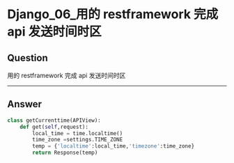 # Django_06_用的 restframework 完成 api 发送时间时区


## Question
用的 restframework 完成 api 发送时间时区

----

## Answer
```python
class getCurrenttime(APIView):
    def get(self,request):
        local_time = time.localtime()
        time_zone =settings.TIME_ZONE
        temp = {'localtime':local_time,'timezone':time_zone}
        return Response(temp)
```